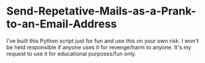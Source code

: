 # Send-Repetative-Mails-as-a-Prank-to-an-Email-Address
I've built this Python script just for fun and use this on your own risk. I won't be held responsible if anyone uses it for revenge/harm to anyone. It's my request to use it for educational purposes/fun only.
